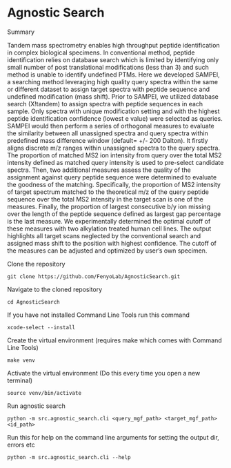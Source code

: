 # Agnostic Search

Summary

Tandem mass spectrometry enables high throughput peptide identification in complex biological specimens. In conventional method, peptide identification relies on database search which is limited by identifying only small number of post translational modifications (less than 3) and such method is unable to identify undefined PTMs. Here we developed SAMPEI, a searching method leveraging high quality query spectra within the same or different dataset to assign target spectra with peptide sequence and undefined modification (mass shift). Prior to SAMPEI, we utilized database search (X!tandem) to assign spectra with peptide sequences in each sample. Only spectra with unique modification setting and with the highest peptide identification confidence (lowest e value) were selected as queries. SAMPEI would then perform a series of orthogonal measures to evaluate the similarity between all unassigned spectra and query spectra within predefined mass difference window (default= +/- 200 Dalton). It firstly aligns discrete m/z ranges within unassigned spectra to the query spectra. The proportion of matched MS2 ion intensity from query over the total MS2 intensity defined as matched query intensity is used to pre-select candidate spectra. Then, two additional measures assess the quality of the assignment against query peptide sequence were determined to evaluate the goodness of the matching. Specifically, the proportion of MS2 intensity of target spectrum matched to the theoretical m/z of the query peptide sequence over the total MS2 intensity in the target scan is one of the measures. Finally, the proportion of largest consecutive b/y ion missing over the length of the peptide sequence defined as largest gap percentage is the last measure. We experimentally determined the optimal cutoff of these measures with two alkylation treated human cell lines. The output highlights all target scans neglected by the conventional search and assigned mass shift to the position with highest confidence. The cutoff of the measures can be adjusted and optimized by user’s own specimen. 


Clone the repository
```shell
git clone https://github.com/FenyoLab/AgnosticSearch.git
```

Navigate to the cloned repository
```shell
cd AgnosticSearch
```

If you have not installed Command Line Tools run this command
```shell
xcode-select --install
```

Create the virtual environment (requires make which comes with Command Line Tools)
```shell
make venv
```

Activate the virtual environment (Do this every time you open a new terminal)
```shell
source venv/bin/activate
```

Run agnostic search
```shell
python -m src.agnostic_search.cli <query_mgf_path> <target_mgf_path> <id_path>
```

Run this for help on the command line arguments for setting the output dir, errors etc
```shell
python -m src.agnostic_search.cli --help
```
